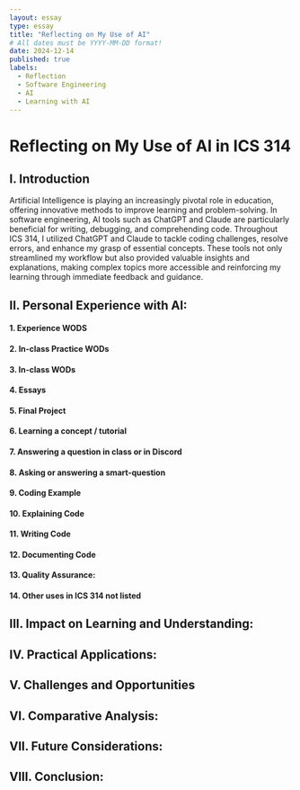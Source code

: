 ```yaml
---
layout: essay
type: essay
title: "Reflecting on My Use of AI"
# All dates must be YYYY-MM-DD format!
date: 2024-12-14
published: true
labels:
  - Reflection
  - Software Engineering
  - AI
  - Learning with AI
---
```

<h1>Reflecting on My Use of AI in ICS 314</h1>

## I. Introduction 

Artificial Intelligence is playing an increasingly pivotal role in education, offering innovative methods to improve learning and problem-solving. In software engineering, AI tools such as ChatGPT and Claude are particularly beneficial for writing, debugging, and comprehending code. Throughout ICS 314, I utilized ChatGPT and Claude to tackle coding challenges, resolve errors, and enhance my grasp of essential concepts. These tools not only streamlined my workflow but also provided valuable insights and explanations, making complex topics more accessible and reinforcing my learning through immediate feedback and guidance.

## II. Personal Experience with AI:

#### 1. Experience WODS

#### 2. In-class Practice WODs

#### 3. In-class WODs

#### 4. Essays

#### 5. Final Project

#### 6. Learning a concept / tutorial

#### 7. Answering a question in class or in Discord

#### 8. Asking or answering a smart-question

#### 9. Coding Example

#### 10. Explaining Code

#### 11. Writing Code

#### 12. Documenting Code

#### 13. Quality Assurance: 

#### 14. Other uses in ICS 314 not listed

## III. Impact on Learning and Understanding:

## IV. Practical Applications:

## V. Challenges and Opportunities

## VI. Comparative Analysis:

## VII. Future Considerations:

## VIII. Conclusion:
